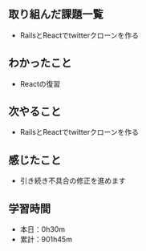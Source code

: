 ## 取り組んだ課題一覧
- RailsとReactでtwitterクローンを作る
## わかったこと
- Reactの復習
## 次やること
- RailsとReactでtwitterクローンを作る
## 感じたこと
- 引き続き不具合の修正を進めます
## 学習時間
- 本日：0h30m
- 累計：901h45m
